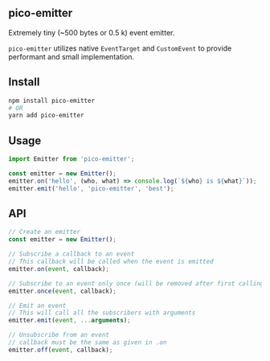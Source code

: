 ## pico-emitter
Extremely tiny (~500 bytes or 0.5 k) event emitter.


`pico-emitter` utilizes native `EventTarget` and `CustomEvent` to provide performant and small implementation.

## Install
```sh
npm install pico-emitter
# OR
yarn add pico-emitter
```

## Usage

```js
import Emitter from 'pico-emitter';

const emitter = new Emitter();
emitter.on('hello', (who, what) => console.log(`${who} is ${what}`));
emitter.emit('hello', 'pico-emitter', 'best');
```

## API
```js
// Create an emitter
const emitter = new Emitter();

// Subscribe a callback to an event
// This callback will be called when the event is emitted
emitter.on(event, callback);

// Subscribe to an event only once (will be removed after first calling)
emitter.once(event, callback);

// Emit an event
// This will call all the subscribers with arguments
emitter.emit(event, ...arguments);

// Unsubscribe from an event
// callback must be the same as given in .on
emitter.off(event, callback);
```